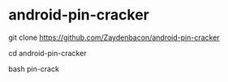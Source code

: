 # android-pin-cracker

git clone https://github.com/Zaydenbacon/android-pin-cracker

cd android-pin-cracker

bash pin-crack
